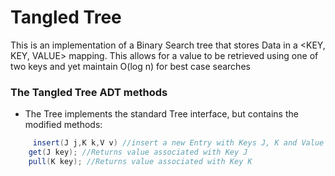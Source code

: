 # Tangled Tree

This is an implementation of a Binary Search tree that stores Data in a <KEY, KEY, VALUE> mapping.
This allows for a value to be retrieved using one of two keys and yet maintain O(log n) for best case searches

### The Tangled Tree ADT methods
- The Tree implements the standard Tree interface, but contains the modified methods: 
```Java
     insert(J j,K k,V v) //insert a new Entry with Keys J, K and Value V
    get(J key); //Returns value associated with Key J
    pull(K key); //Returns value associated with Key K

